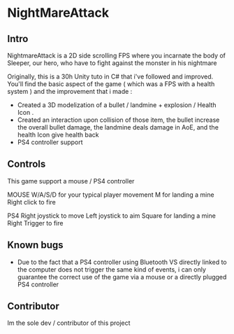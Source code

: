 # NightMareAttack

## Intro

NightmareAttack is a 2D side scrolling FPS where you incarnate the body of Sleeper, our hero, who have to fight against the monster in his nightmare

Originally, this is a 30h Unity tuto in C# that i've followed and improved. You'll find the basic aspect of the game ( which was a FPS with a health system  ) and the improvement that i made :

- Created a 3D modelization of a bullet / landmine + explosion / Health Icon .
- Created an interaction upon collision of those item, the bullet increase the overall bullet damage, the landmine deals damage in AoE, and the health Icon give health back
- PS4 controller support

## Controls

This game support a mouse / PS4 controller


MOUSE
W/A/S/D for your typical player movement
M for landing a mine
Right click to fire

PS4
Right joystick to move
Left joystick to aim
Square for landing a mine
Right Trigger to fire

## Known bugs

- Due to the fact that a PS4 controller using Bluetooth VS directly linked to the computer does not trigger the same kind of events, i can only guarantee the correct use of the game via a mouse or a directly plugged PS4 controller

## Contributor

Im the sole dev / contributor of this project
